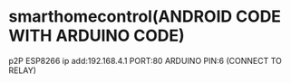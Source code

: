 # smarthomecontrol(ANDROID CODE WITH ARDUINO CODE)
p2P 
ESP8266 ip add:192.168.4.1
PORT:80
ARDUINO PIN:6 (CONNECT TO RELAY)
